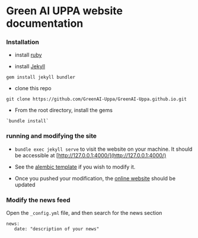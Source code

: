 # Green AI UPPA website documentation


### Installation 

- install [ruby](https://jekyllrb.com/docs/installation/)

- install [Jekyll](https://jekyllrb.com/docs/step-by-step/01-setup/)
```
gem install jekyll bundler
```

- clone this repo
```
git clone https://github.com/GreenAI-Uppa/GreenAI-Uppa.github.io.git
```


- From the root directory, install the gems

```
`bundle install` 
```

### running and modifying the site

- `bundle exec jekyll serve` to visit the website on your machine. It should be accessible at [http://127.0.0.1:4000/](http://127.0.0.1:4000/)

- See the [alembic template](https://alembic.darn.es/) if you wish to modify it.

- Once you pushed your modification, the [online website](https://greenai-uppa.github.io/) should be updated

### Modify the news feed
Open the `_config.yml` file, and then search for the news section
```
news:
   date: "description of your news"
```
